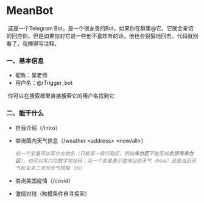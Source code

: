 # MeanBot
​		这是一个Telegram Bot，是一个很友善的Bot，如果你在群里@它，它就会亲切的回应你。但是如果你对它说一些他不喜欢听的话，他也会狠狠地回击。代码就别看了，我懒得写注释。

### 一、基本信息

+ 昵称：吴老师
+ 用户名：@rTrigger_bot

​		你可以在搜索框里直接搜索它的用户名找到它

### 二、能干什么

+ 自我介绍（/intro）

+ 查询国内天气信息（/weather \<address> \<now/all>）

    <font color="gray" size=2><i>前一个变量可以写中文地名（只能写一级行政区，例如**丰台区**不能写成**北京市丰台区**），也可以写六位数字地址码；后一个变量表示查询当前天气（now）还是当日天气和未来三天的天气预报（all）</i></font>

+ 查询美国疫情（/covid）

+ 激情对线（触摸条件自寻探索）
